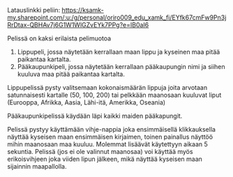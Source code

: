 Latauslinkki peliin: https://ksamk-my.sharepoint.com/:u:/g/personal/oriro009_edu_xamk_fi/EYfk67cmFw9Pn3jRrDtax-QBHAv7j6G1W1WlGZvEYk7PPg?e=IB0aI6

Pelissä on kaksi erilaista pelimuotoa

1. Lippupeli, jossa näytetään kerrallaan maan lippu ja kyseinen maa pitää paikantaa kartalta. 
2. Pääkaupunkipeli, jossa näytetään kerrallaan pääkaupungin nimi ja siihen kuuluva maa pitää paikantaa kartalta.

Lippupelissä pysty valitsemaan kokonaismäärän lippuja joita arvotaan satunnaisesti kartalle (50, 100, 200) tai pelkkään maanosaan kuuluvat liput (Eurooppa, Afrikka, Aasia, Lähi-itä, Amerikka, Oseania)

Pääkaupunkipelissä käydään läpi kaikki maiden pääkapungit.

Pelissä pystyy käyttämään vihje-nappia joka ensimmäisellä klikkauksella näyttää kyseisen maan ensimmäisen kirjaimen, toinen painallus näyttöö mihin maanosaan maa kuuluu. Molemmat lisäävät käytettyyn aikaan 5 sekuntia. Pelissä (jos ei ole valinnut maanosaa) voi käyttää myös erikoisvihjeen joka viiden lipun jälkeen, mikä näyttää kyseisen maan sijainnin maapallolla.

